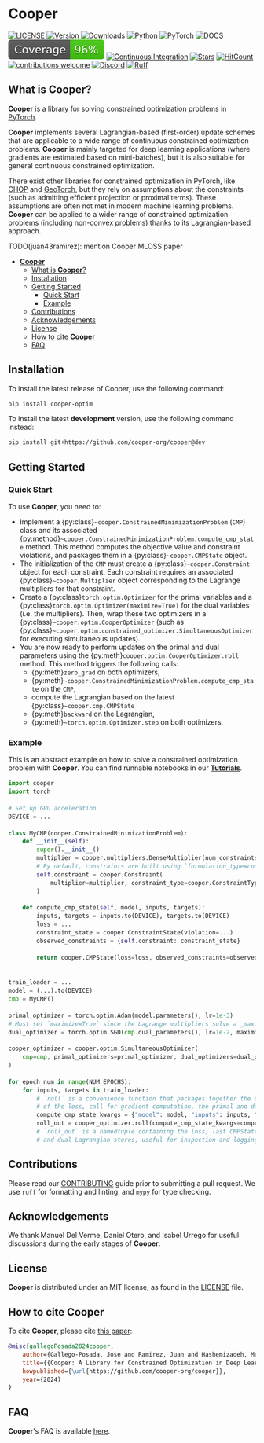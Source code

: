 # **Cooper**

[![LICENSE](https://img.shields.io/pypi/l/cooper-optim)](https://github.com/cooper-org/cooper/tree/master/LICENSE)
[![Version](https://img.shields.io/pypi/v/cooper-optim?label=version)](https://pypi.python.org/pypi/cooper-optim)
[![Downloads](https://img.shields.io/pepy/dt/cooper-optim?color=blue)](https://pypi.python.org/pypi/cooper-optim)
[![Python](https://img.shields.io/pypi/pyversions/cooper-optim?label=Python&logo=python&logoColor=white)](https://pypi.python.org/pypi/cooper-optim)
[![PyTorch](https://img.shields.io/badge/PyTorch-1.13.1+-EE4C2C?logo=pytorch)](https://pytorch.org/docs/stable/index.html)
[![DOCS](https://img.shields.io/readthedocs/cooper)](https://cooper.readthedocs.io/en/latest/?version=latest)
[![Coverage badge](https://raw.githubusercontent.com/cooper-org/cooper/python-coverage-comment-action-data/badge.svg)](https://github.com/cooper-org/cooper/tree/python-coverage-comment-action-data)
[![Continuous Integration](https://github.com/cooper-org/cooper/actions/workflows/ci.yml/badge.svg)](https://github.com/cooper-org/cooper/actions/workflows/ci.yml)
[![Stars](https://img.shields.io/github/stars/cooper-org/cooper)](https://github.com/cooper-org/cooper)
[![HitCount](https://img.shields.io/endpoint?url=https://hits.dwyl.com/cooper-org/cooper.json&color=brightgreen)](https://cooper.readthedocs.io/en/latest/?version=latest)
[![contributions welcome](https://img.shields.io/badge/contributions-welcome-brightgreen)](https://github.com/cooper-org/cooper/issues)
[![Discord](https://img.shields.io/badge/Discord-5865F2?logo=discord&logoColor=white)](https://discord.gg/Aq5PjH8m6E)
[![Ruff](https://img.shields.io/endpoint?url=https://raw.githubusercontent.com/astral-sh/ruff/main/assets/badge/v2.json)](https://github.com/astral-sh/ruff)

## What is **Cooper**?

**Cooper** is a library for solving constrained optimization problems in [PyTorch](https://github.com/pytorch/pytorch).

**Cooper** implements several Lagrangian-based (first-order) update schemes that are applicable to a wide range of continuous constrained optimization problems. **Cooper** is mainly targeted for deep learning applications (where gradients are estimated based on mini-batches), but it is also suitable for general continuous constrained optimization.

There exist other libraries for constrained optimization in PyTorch, like [CHOP](https://github.com/openopt/chop) and [GeoTorch](https://github.com/Lezcano/geotorch), but they rely on assumptions about the constraints (such as admitting efficient projection or proximal terms). These assumptions are often not met in modern machine learning problems. **Cooper** can be applied to a wider range of constrained optimization problems (including non-convex problems) thanks to its Lagrangian-based approach.

TODO(juan43ramirez): mention Cooper MLOSS paper

- [**Cooper**](#cooper)
  - [What is **Cooper**?](#what-is-cooper)
  - [Installation](#installation)
  - [Getting Started](#getting-started)
    - [Quick Start](#quick-start)
    - [Example](#example)
  - [Contributions](#contributions)
  - [Acknowledgements](#acknowledgements)
  - [License](#license)
  - [How to cite **Cooper**](#how-to-cite-cooper)
  - [FAQ](#faq)


## Installation

To install the latest release of Cooper, use the following command:

```bash
pip install cooper-optim
```

To install the latest **development** version, use the following command instead:

```bash
pip install git+https://github.com/cooper-org/cooper@dev
```

## Getting Started


### Quick Start

To use **Cooper**, you need to:

- Implement a {py:class}`~cooper.ConstrainedMinimizationProblem` (`CMP`) class and its associated {py:method}`~cooper.ConstrainedMinimizationProblem.compute_cmp_state` method. This method computes the objective value and constraint violations, and packages them in a {py:class}`~cooper.CMPState` object.
- The initialization of the `CMP` must create a {py:class}`~cooper.Constraint` object for each constraint. Each constraint requires an associated {py:class}`~cooper.Multiplier` object corresponding to the Lagrange multipliers for that constraint.
- Create a {py:class}`torch.optim.Optimizer` for the primal variables and a {py:class}`torch.optim.Optimizer(maximize=True)` for the dual variables (i.e. the multipliers). Then, wrap these two optimizers in a {py:class}`~cooper.optim.CooperOptimizer` (such as {py:class}`~cooper.optim.constrained_optimizer.SimultaneousOptimizer` for executing simultaneous updates).
- You are now ready to perform updates on the primal and dual parameters using the {py:meth}`cooper.optim.CooperOptimizer.roll` method. This method triggers the following calls:
  - {py:meth}`zero_grad` on both optimizers,
  - {py:meth}`~cooper.ConstrainedMinimizationProblem.compute_cmp_state` on the `CMP`,
  - compute the Lagrangian based on the latest {py:class}`~cooper.cmp.CMPState`
  - {py:meth}`backward` on the Lagrangian,
  - {py:meth}`~torch.optim.Optimizer.step` on both optimizers.


### Example

This is an abstract example on how to solve a constrained optimization problem with
**Cooper**. You can find runnable notebooks in our [**Tutorials**](https://cooper.readthedocs.io/en/master/notebooks/index.html).

```python
import cooper
import torch

# Set up GPU acceleration
DEVICE = ...

class MyCMP(cooper.ConstrainedMinimizationProblem):
    def __init__(self):
        super().__init__()
        multiplier = cooper.multipliers.DenseMultiplier(num_constraints=..., device=DEVICE)
        # By default, constraints are built using `formulation_type=cooper.LagrangianFormulation`
        self.constraint = cooper.Constraint(
            multiplier=multiplier, constraint_type=cooper.ConstraintType.INEQUALITY
        )

    def compute_cmp_state(self, model, inputs, targets):
        inputs, targets = inputs.to(DEVICE), targets.to(DEVICE)
        loss = ...
        constraint_state = cooper.ConstraintState(violation=...)
        observed_constraints = {self.constraint: constraint_state}

        return cooper.CMPState(loss=loss, observed_constraints=observed_constraints)


train_loader = ...
model = (...).to(DEVICE)
cmp = MyCMP()

primal_optimizer = torch.optim.Adam(model.parameters(), lr=1e-3)
# Must set `maximize=True` since the Lagrange multipliers solve a _maximization_ problem
dual_optimizer = torch.optim.SGD(cmp.dual_parameters(), lr=1e-2, maximize=True)

cooper_optimizer = cooper.optim.SimultaneousOptimizer(
    cmp=cmp, primal_optimizers=primal_optimizer, dual_optimizers=dual_optimizer
)

for epoch_num in range(NUM_EPOCHS):
    for inputs, targets in train_loader:
        # `roll` is a convenience function that packages together the evaluation
        # of the loss, call for gradient computation, the primal and dual updates and zero_grad
        compute_cmp_state_kwargs = {"model": model, "inputs": inputs, "targets": targets}
        roll_out = cooper_optimizer.roll(compute_cmp_state_kwargs=compute_cmp_state_kwargs)
        # `roll_out` is a namedtuple containing the loss, last CMPState, and the primal
        # and dual Lagrangian stores, useful for inspection and logging
```

## Contributions

Please read our [CONTRIBUTING](https://github.com/cooper-org/cooper/tree/master/.github/CONTRIBUTING.md) guide prior to submitting a pull request. We use `ruff` for formatting and linting, and `mypy` for type checking.

## Acknowledgements

We thank Manuel Del Verme, Daniel Otero, and Isabel Urrego for useful discussions during the early stages of **Cooper**.

## License

**Cooper** is distributed under an MIT license, as found in the
[LICENSE](https://github.com/cooper-org/cooper/tree/master/LICENSE) file.

## How to cite **Cooper**

To cite **Cooper**, please cite [this paper](link-to-paper):

```bibtex
@misc{gallegoPosada2024cooper,
    author={Gallego-Posada, Jose and Ramirez, Juan and Hashemizadeh, Meraj and Lacoste-Julien, Simon},
    title={{Cooper: A Library for Constrained Optimization in Deep Learning}},
    howpublished={\url{https://github.com/cooper-org/cooper}},
    year={2024}
}
```

## FAQ

**Cooper**'s FAQ is available [here](https://cooper.readthedocs.io/en/latest/faq.html).
